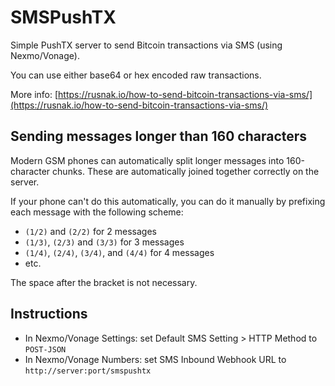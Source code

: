 # SMSPushTX

Simple PushTX server to send Bitcoin transactions via SMS (using Nexmo/Vonage).

You can use either base64 or hex encoded raw transactions.

More info: [https://rusnak.io/how-to-send-bitcoin-transactions-via-sms/](https://rusnak.io/how-to-send-bitcoin-transactions-via-sms/)

## Sending messages longer than 160 characters

Modern GSM phones can automatically split longer messages into 160-character chunks.
These are automatically joined together correctly on the server.

If your phone can't do this automatically, you can do it manually by prefixing each message with the following scheme:

* `(1/2)` and `(2/2)` for 2 messages
* `(1/3)`, `(2/3)` and `(3/3)` for 3 messages
* `(1/4)`, `(2/4)`, `(3/4)`, and `(4/4)` for 4 messages
* etc.

The space after the bracket is not necessary.

## Instructions

* In Nexmo/Vonage Settings: set Default SMS Setting > HTTP Method to `POST-JSON`
* In Nexmo/Vonage Numbers: set SMS Inbound Webhook URL to `http://server:port/smspushtx`
